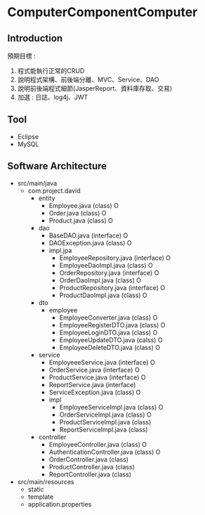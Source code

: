 # ComputerComponentComputer
## Introduction
預期目標 :<br>
1. 程式能執行正常的CRUD
2. 說明程式架構、前後端分離、MVC、Service、DAO
3. 說明前後端程式細節(JasperReport、資料庫存取、交易)
4. 加選 : 日誌、log4j、JWT
## Tool
- Eclipse
- MySQL
## Software Architecture
- src/main/java
  - com.project.david
    - entity
      - Employee.java (class) O
      - Order.java (class) O
      - Product.java (class) O
    - dao
      - BaseDAO.java (interface) O
      - DAOException.java (class) O
      - impl.jpa
        - EmployeeRepository.java (interface) O
        - EmployeeDaoImpl.java (class) O
        - OrderRepository.java (interface) O
        - OrderDaoImpl.java (class) O
        - ProductRepository.java (interface) O
        - ProductDaoImpl.java (class) O
    - dto
      - employee
        - EmployeeConverter.java (class) O
        - EmployeeRegisterDTO.java (class) O
        - EmployeeLoginDTO.java (class) O
        - EmployeeUpdateDTO.java (calss) O
        - EmployeeDeleteDTO.java (class) O
    - service
      - EmployeeeService.java (interface) O
      - OrderService.java (interface)  O
      - ProductService.java (interface) O
      - ReportService.java (interface)
      - ServiceException.java (class) O
      - impl
        - EmployeeServiceImpl.java (class) O
        - OrderServiceImpl.java (class) O
        - ProductServiceImpl.java (class)
        - ReportServiceImpl.java (class)
    - controller
      - EmployeeController.java (class) O
      - AuthenticationController.java (class) O
      - OrderController.java (class)
      - ProductController.java (class)
      - ReportController.java (class)
- src/main/resources
  - static
  - template
  - application.properties
